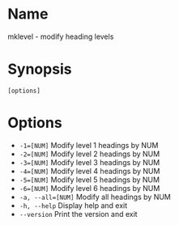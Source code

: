 # Name

mklevel - modify heading levels

# Synopsis

```
[options]
```

# Options

+ `-1=[NUM]` Modify level 1 headings by NUM
+ `-2=[NUM]` Modify level 2 headings by NUM
+ `-3=[NUM]` Modify level 3 headings by NUM
+ `-4=[NUM]` Modify level 4 headings by NUM
+ `-5=[NUM]` Modify level 5 headings by NUM
+ `-6=[NUM]` Modify level 6 headings by NUM
+ `-a, --all=[NUM]` Modify all headings by NUM
+ `-h, --help` Display help and exit
+ `--version` Print the version and exit

<? @include {=include} mklevel-example.md ?>
